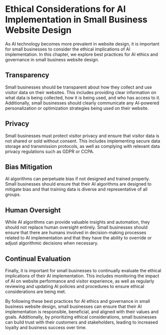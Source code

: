 Ethical Considerations for AI Implementation in Small Business Website Design
====================================================================================================================================================

As AI technology becomes more prevalent in website design, it is important for small businesses to consider the ethical implications of AI implementation. In this chapter, we explore best practices for AI ethics and governance in small business website design.

Transparency
------------

Small businesses should be transparent about how they collect and use visitor data on their websites. This includes providing clear information on what data is being collected, how it is being used, and who has access to it. Additionally, small businesses should clearly communicate any AI-powered personalization or optimization strategies being used on their website.

Privacy
-------

Small businesses must protect visitor privacy and ensure that visitor data is not shared or sold without consent. This includes implementing secure data storage and transmission protocols, as well as complying with relevant data privacy regulations such as GDPR or CCPA.

Bias Mitigation
---------------

AI algorithms can perpetuate bias if not designed and trained properly. Small businesses should ensure that their AI algorithms are designed to mitigate bias and that training data is diverse and representative of all groups.

Human Oversight
---------------

While AI algorithms can provide valuable insights and automation, they should not replace human oversight entirely. Small businesses should ensure that there are humans involved in decision-making processes related to AI implementation and that they have the ability to override or adjust algorithmic decisions when necessary.

Continual Evaluation
--------------------

Finally, it is important for small businesses to continually evaluate the ethical implications of their AI implementation. This includes monitoring the impact of AI on website performance and visitor experience, as well as regularly reviewing and updating AI policies and procedures to ensure ethical considerations are being met.

By following these best practices for AI ethics and governance in small business website design, small businesses can ensure that their AI implementation is responsible, beneficial, and aligned with their values and goals. Additionally, by prioritizing ethical considerations, small businesses can build trust with their customers and stakeholders, leading to increased loyalty and business success over time.
